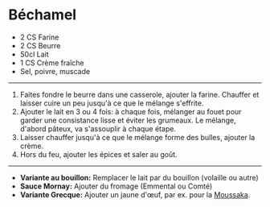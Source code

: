 # Béchamel

- 2 CS Farine
- 2 CS Beurre
- 50cl Lait
- 1 CS Crème fraîche
- Sel, poivre, muscade

---

1. Faites fondre le beurre dans une casserole, ajouter la farine. Chauffer et laisser cuire un peu jusqu'à ce que le mélange s'effrite.
2. Ajouter le lait en 3 ou 4 fois: à chaque fois, mélanger au fouet pour garder une consistance lisse et éviter les grumeaux. Le mélange, d'abord pâteux, va s'assouplir à chaque étape.
3. Laisser chauffer jusqu'à ce que le mélange forme des bulles, ajouter la crème.
4. Hors du feu, ajouter les épices et saler au goût.

---

- **Variante au bouillon:** Remplacer le lait par du bouillon (volaille ou autre)
- **Sauce Mornay:** Ajouter du fromage (Emmental ou Comté)
- **Variante Grecque:** Ajouter un jaune d'œuf, par ex. pour la [Moussaka](moussaka.md).
